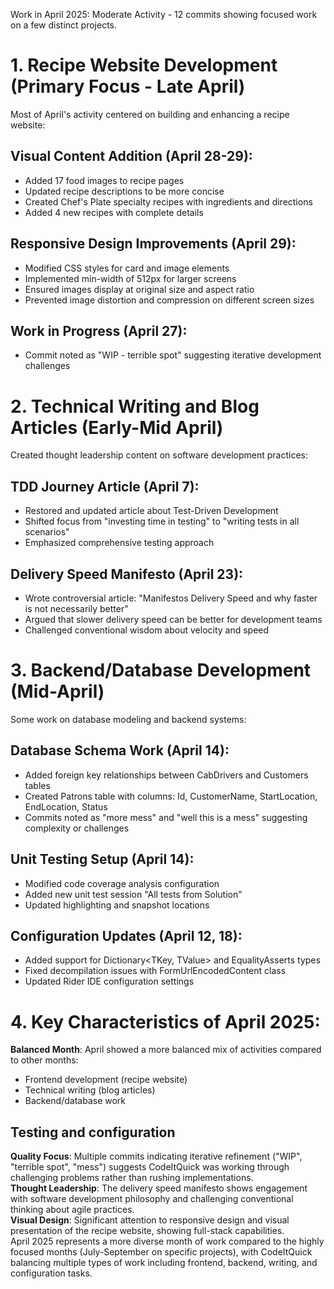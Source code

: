 ﻿---
layout: post
name: April Side Project Summary
description: AI Summaries of work completed on side projects
image: spartan_zombie.webp
time: "2m:24s"
tags: quality all
---
Work in April 2025:
Moderate Activity - 12 commits showing focused work on a few distinct projects.  
# 1. Recipe Website Development (Primary Focus - Late April)  
Most of April's activity centered on building and enhancing a recipe website:

## Visual Content Addition (April 28-29):  
* Added 17 food images to recipe pages  
* Updated recipe descriptions to be more concise  
* Created Chef's Plate specialty recipes with ingredients and directions  
* Added 4 new recipes with complete details  

## Responsive Design Improvements (April 29):  
* Modified CSS styles for card and image elements  
* Implemented min-width of 512px for larger screens  
* Ensured images display at original size and aspect ratio  
* Prevented image distortion and compression on different screen sizes  

## Work in Progress (April 27):  
* Commit noted as "WIP - terrible spot" suggesting iterative development challenges  

# 2. Technical Writing and Blog Articles (Early-Mid April)  
Created thought leadership content on software development practices:  

## TDD Journey Article (April 7):  
* Restored and updated article about Test-Driven Development  
* Shifted focus from "investing time in testing" to "writing tests in all scenarios"  
* Emphasized comprehensive testing approach  

## Delivery Speed Manifesto (April 23):  
* Wrote controversial article: "Manifestos Delivery Speed and why faster is not necessarily better"  
* Argued that slower delivery speed can be better for development teams  
* Challenged conventional wisdom about velocity and speed  

# 3. Backend/Database Development (Mid-April)  
Some work on database modeling and backend systems:

## Database Schema Work (April 14):  
* Added foreign key relationships between CabDrivers and Customers tables  
* Created Patrons table with columns: Id, CustomerName, StartLocation, EndLocation, Status  
* Commits noted as "more mess" and "well this is a mess" suggesting complexity or challenges  

## Unit Testing Setup (April 14):  
* Modified code coverage analysis configuration  
* Added new unit test session "All tests from Solution"  
* Updated highlighting and snapshot locations  

## Configuration Updates (April 12, 18):  
* Added support for Dictionary<TKey, TValue> and EqualityAsserts types    
* Fixed decompilation issues with FormUrlEncodedContent class   
* Updated Rider IDE configuration settings  

# 4. Key Characteristics of April 2025:  

**Balanced Month**: April showed a more balanced mix of activities compared to other months:    
* Frontend development (recipe website)    
* Technical writing (blog articles)   
* Backend/database work  

## Testing and configuration  

**Quality Focus**: Multiple commits indicating iterative refinement ("WIP", "terrible spot", "mess") suggests CodeItQuick was working through challenging problems rather than rushing implementations.    
**Thought Leadership**: The delivery speed manifesto shows engagement with software development philosophy and challenging conventional thinking about agile practices.   
**Visual Design**: Significant attention to responsive design and visual presentation of the recipe website, showing full-stack capabilities.  
April 2025 represents a more diverse month of work compared to the highly focused months (July-September on specific projects), with CodeItQuick balancing multiple types of work including frontend, backend, writing, and configuration tasks.      